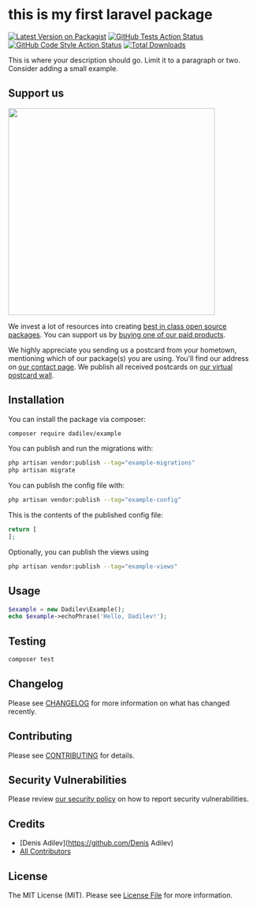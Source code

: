 # this is my first laravel package

[![Latest Version on Packagist](https://img.shields.io/packagist/v/dadilev/example.svg?style=flat-square)](https://packagist.org/packages/dadilev/example)
[![GitHub Tests Action Status](https://img.shields.io/github/actions/workflow/status/dadilev/example/run-tests.yml?branch=main&label=tests&style=flat-square)](https://github.com/dadilev/example/actions?query=workflow%3Arun-tests+branch%3Amain)
[![GitHub Code Style Action Status](https://img.shields.io/github/actions/workflow/status/dadilev/example/fix-php-code-style-issues.yml?branch=main&label=code%20style&style=flat-square)](https://github.com/dadilev/example/actions?query=workflow%3A"Fix+PHP+code+style+issues"+branch%3Amain)
[![Total Downloads](https://img.shields.io/packagist/dt/dadilev/example.svg?style=flat-square)](https://packagist.org/packages/dadilev/example)

This is where your description should go. Limit it to a paragraph or two. Consider adding a small example.

## Support us

[<img src="https://github-ads.s3.eu-central-1.amazonaws.com/Example.jpg?t=1" width="419px" />](https://spatie.be/github-ad-click/Example)

We invest a lot of resources into creating [best in class open source packages](https://spatie.be/open-source). You can support us by [buying one of our paid products](https://spatie.be/open-source/support-us).

We highly appreciate you sending us a postcard from your hometown, mentioning which of our package(s) you are using. You'll find our address on [our contact page](https://spatie.be/about-us). We publish all received postcards on [our virtual postcard wall](https://spatie.be/open-source/postcards).

## Installation

You can install the package via composer:

```bash
composer require dadilev/example
```

You can publish and run the migrations with:

```bash
php artisan vendor:publish --tag="example-migrations"
php artisan migrate
```

You can publish the config file with:

```bash
php artisan vendor:publish --tag="example-config"
```

This is the contents of the published config file:

```php
return [
];
```

Optionally, you can publish the views using

```bash
php artisan vendor:publish --tag="example-views"
```

## Usage

```php
$example = new Dadilev\Example();
echo $example->echoPhrase('Hello, Dadilev!');
```

## Testing

```bash
composer test
```

## Changelog

Please see [CHANGELOG](CHANGELOG.md) for more information on what has changed recently.

## Contributing

Please see [CONTRIBUTING](CONTRIBUTING.md) for details.

## Security Vulnerabilities

Please review [our security policy](../../security/policy) on how to report security vulnerabilities.

## Credits

- [Denis Adilev](https://github.com/Denis Adilev)
- [All Contributors](../../contributors)

## License

The MIT License (MIT). Please see [License File](LICENSE.md) for more information.
